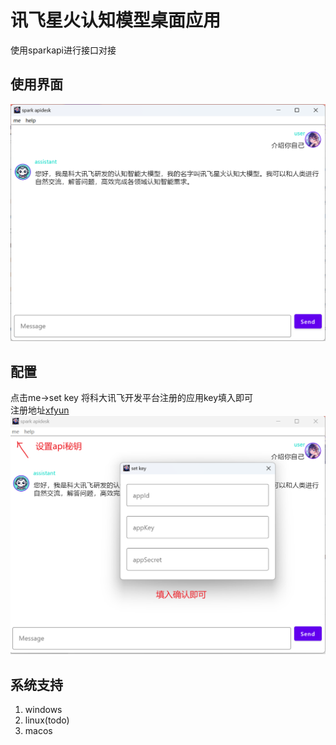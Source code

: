 # 讯飞星火认知模型桌面应用
使用sparkapi进行接口对接

## 使用界面
![main.png](img%2Fmain.png)

## 配置
点击me->set key 将科大讯飞开发平台注册的应用key填入即可  
注册地址[xfyun](https://www.xfyun.cn/)
![use.png](img%2Fuse.png)

## 系统支持
1. windows
2. linux(todo)
3. macos